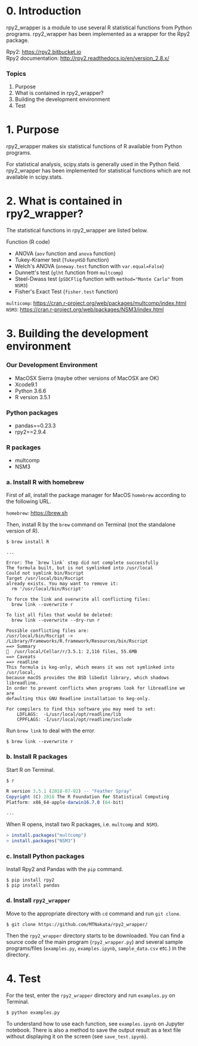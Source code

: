 # 0. Introduction

rpy2_wrapper is a module to use several R statistical functions from Python programs. rpy2_wrapper has been implemented as a wrapper for the Rpy2 package.

Rpy2: https://rpy2.bitbucket.io  
Rpy2 documentation: http://rpy2.readthedocs.io/en/version_2.8.x/

### Topics

1. Purpose
2. What is contained in rpy2_wrapper?
3. Building the development environment
4. Test

# 1. Purpose

rpy2_wrapper makes six statistical functions of R available from Python programs.

For statistical analysis, scipy.stats is generally used in the Python field. rpy2_wrapper has been implemented for statistical functions which are not available in scipy.stats.

# 2. What is contained in rpy2_wrapper?

The statistical functions in rpy2_wrapper are listed below.

Function (R code)

- ANOVA (`aov` function and `anova` function)
- Tukey-Kramer test (`TukeyHSD` function)
- Welch's ANOVA (`oneway.test` function with `var.equal=False`)
- Dunnett's test (`glht` function from `multcomp`)
- Steel-Dwass test (`pSDCFlig` function with `method="Monte Carlo"` from `NSM3`)
- Fisher's Exact Test (`fisher.test` function)

`multicomp`: https://cran.r-project.org/web/packages/multcomp/index.html  
`NSM3`: https://cran.r-project.org/web/packages/NSM3/index.html

# 3. Building the development environment

### Our Development Environment

- MacOSX Sierra (maybe other versions of MacOSX are OK)
- Xcode9.1
- Python 3.6.6
- R version 3.5.1

### Python packages

- pandas==0.23.3
- rpy2==2.9.4

### R packages

- multcomp
- NSM3

### a. Install R with homebrew

First of all, install the package manager for MacOS `homebrew` according to the following URL.

`homebrew`: https://brew.sh

Then, install R by the `brew` command on Terminal (not the standalone version of R).

```
$ brew install R
```
```
...

Error: The `brew link` step did not complete successfully
The formula built, but is not symlinked into /usr/local
Could not symlink bin/Rscript
Target /usr/local/bin/Rscript
already exists. You may want to remove it:
  rm '/usr/local/bin/Rscript'

To force the link and overwrite all conflicting files:
  brew link --overwrite r

To list all files that would be deleted:
  brew link --overwrite --dry-run r

Possible conflicting files are:
/usr/local/bin/Rscript -> /Library/Frameworks/R.framework/Resources/bin/Rscript
==> Summary
🍺  /usr/local/Cellar/r/3.5.1: 2,116 files, 55.6MB
==> Caveats
==> readline
This formula is keg-only, which means it was not symlinked into /usr/local,
because macOS provides the BSD libedit library, which shadows libreadline.
In order to prevent conflicts when programs look for libreadline we are
defaulting this GNU Readline installation to keg-only.

For compilers to find this software you may need to set:
    LDFLAGS:  -L/usr/local/opt/readline/lib
    CPPFLAGS: -I/usr/local/opt/readline/include
```

Run `brew link` to deal with the error.

```
$ brew link --overwrite r
```

### b. Install R packages

Start R on Terminal.

```
$ r
```
```r
R version 3.5.1 (2018-07-02) -- "Feather Spray"
Copyright (C) 2018 The R Foundation for Statistical Computing
Platform: x86_64-apple-darwin16.7.0 (64-bit)

...
```
When R opens, install two R packages, i.e. `multcomp` and` NSM3`.

```r
> install.packages("multcomp")
> install.packages("NSM3")
```

### c. Install Python packages

Install Rpy2 and Pandas with the `pip` command.

```
$ pip install rpy2
$ pip install pandas
```

### d. Install `rpy2_wrapper`

Move to the appropriate directory with `cd` command and run `git clone`.

```
$ git clone https://github.com/MTNakata/rpy2_wrapper/
```

Then the `rpy2_wrapper` directory starts to be downloaded. You can find a source code of the main program (`rpy2_wrapper.py`) and several sample programs/files (`examples.py`, `examples.ipynb`, `sample_data.csv` etc.) in the directory.

# 4. Test

For the test, enter the `rpy2_wrapper` directory and run `examples.py` on Terminal.

```
$ python examples.py
```

To understand how to use each function, see `examples.ipynb` on Jupyter notebook. There is also a method to save the output result as a text file without displaying it on the screen (see `save_test.ipynb`).

